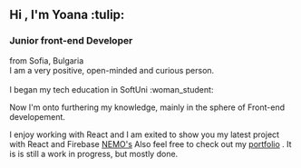 <h2>Hi , I'm Yoana :tulip:</h2>
<h3>Junior front-end Developer </h3>
from Sofia, Bulgaria <br/>
I am a very positive, open-minded and curious person.<br/> 
<br/>
I began my tech education in SoftUni :woman_student: 

Now I'm onto furthering my knowledge, mainly in the sphere of Front-end developement.

I enjoy working with React and I am exited to show you my latest project with React and Firebase <a href="https://nemos-663db.web.app">NEMO's</a>
Also feel free to check out my <a href="https://portfolio-4946d.web.app">portfolio</a> . It is is still a work in progress, but mostly done.



